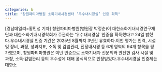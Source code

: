 ```yaml
---
categories: b
title: "창원파티마병원 소화기내시경센터 ‘우수내시경실’ 인증 획득"
---
```

[경남데일리=황민성 기자] 창원파티마병원(병원장 박정순)이 대한소화기내시경연구재단과 대한소화기내시경학회가 주관하는 ‘우수내시경실’ 인증을 획득했다고 24일 밝혔다.우수내시경실 인증 기간은 2025년 8월까지 3년간 유효하다.이번 평가는 인력,&#8203; 시설 및 장비, 과정, 성과지표, 소독 및 감염관리, &#8203;진정내시경 등 6개 영역의 94개 항목을 평가했으며, 창원파티마병원은 이번 인증으로 소화기내과 전문의와 안전한 검사 시설 및 과정, 소독·감염관리 등의 우수성에 대해 공식적으로 인정받았다.우수내시경실 인증제는 대한소
